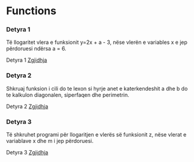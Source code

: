 # Functions

### Detyra 1

Të llogaritet vlera e funksionit y=2x + a - 3, nëse vlerën e variables x e jep përdoruesi ndërsa a = 6.

Detyra 1 [Zgjidhja](https://github.com/d4shm1r/mini-projects-in-cpp/blob/main/Projects01/Functions/function01.cpp)

### Detyra 2

Shkruaj funksion i cili do te lexon si hyrje anet e katerkendeshit a dhe b do te kalkulon diagonalen, siperfaqen dhe perimetrin.

Detyra 2 [Zgjidhja](https://github.com/d4shm1r/mini-projects-in-cpp/blob/main/Projects01/Functions/function02.cpp)

### Detyra 3

Të shkruhet programi për llogaritjen e vlerës së funksionit z, nëse vlerat e variablave x dhe m i jep përdoruesi.

Detyra 3 [Zgjidhja](https://github.com/d4shm1r/mini-projects-in-cpp/blob/main/Projects01/Functions/function03.cpp)
